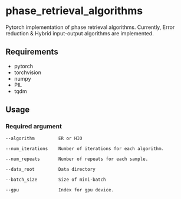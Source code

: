 # phase_retrieval_algorithms

Pytorch implementation of phase retrieval algorithms.
Currently, Error reduction & Hybrid input-output algorithms are implemented.

## Requirements
- pytorch
- torchvision
- numpy
- PIL
- tqdm

## Usage

### Required argument

```
--algorithm         ER or HIO

--num_iterations    Number of iterations for each algorithm.

--num_repeats       Number of repeats for each sample.

--data_root         Data directory

--batch_size        Size of mini-batch

--gpu               Index for gpu device.
```